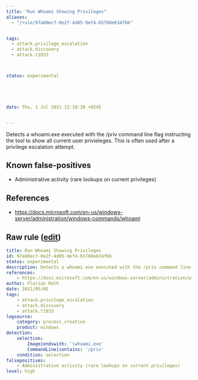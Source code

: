 ```yaml
---
title: "Run Whoami Showing Privileges"
aliases:
  - "/rule/97a80ec7-0e2f-4d05-9ef4-65760e634f6b"


tags:
  - attack.privilege_escalation
  - attack.discovery
  - attack.t1033



status: experimental





date: Thu, 1 Jul 2021 12:18:30 +0545


---
```


Detects a whoami.exe executed with the /priv command line flag instructing the tool to show all current user privieleges. This is often used after a privilege escalation attempt.

<!--more-->


## Known false-positives

* Administrative activity (rare lookups on current privileges)



## References

* https://docs.microsoft.com/en-us/windows-server/administration/windows-commands/whoami


## Raw rule ([edit](https://github.com/SigmaHQ/sigma/edit/master/rules/windows/process_creation/proc_creation_win_whoami_priv.yml))
```yaml
title: Run Whoami Showing Privileges
id: 97a80ec7-0e2f-4d05-9ef4-65760e634f6b
status: experimental
description: Detects a whoami.exe executed with the /priv command line flag instructing the tool to show all current user privieleges. This is often used after a privilege escalation attempt. 
references:
    - https://docs.microsoft.com/en-us/windows-server/administration/windows-commands/whoami
author: Florian Roth
date: 2021/05/05
tags:
    - attack.privilege_escalation
    - attack.discovery
    - attack.t1033
logsource:
    category: process_creation
    product: windows
detection:
    selection:
        Image|endswith: '\whoami.exe'
        CommandLine|contains: '/priv'
    condition: selection
falsepositives:
    - Administrative activity (rare lookups on current privileges)
level: high

```
